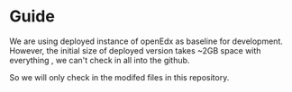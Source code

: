 Guide
==========

We are using deployed instance of openEdx as baseline for development.  However, the initial size of deployed version takes ~2GB space with everything , we can't check in all into the github.  

So we will only check in the modifed files in this repository.

